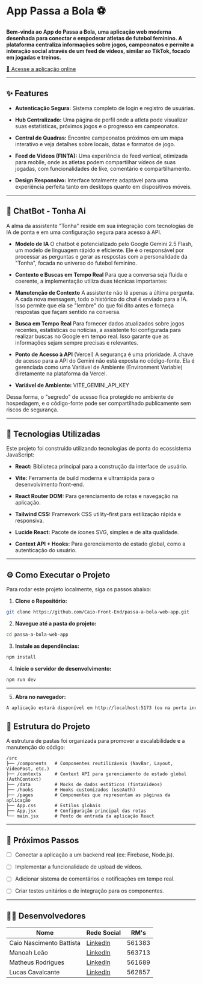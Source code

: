 # App Passa a Bola ⚽

**Bem-vinda ao App do Passa a Bola, uma aplicação web moderna desenhada para conectar e empoderar atletas de futebol feminino. A plataforma centraliza informações sobre jogos, campeonatos e permite a interação social através de um feed de vídeos, similar ao TikTok, focado em jogadas e treinos.**

[🔗 Acesse a aplicação online](https://passa-a-bola-web-app.vercel.app)

---

## ✨ Features

- **Autenticação Segura:** Sistema completo de login e registro de usuárias.

- **Hub Centralizado:** Uma página de perfil onde a atleta pode visualizar suas estatísticas, próximos jogos e o progresso em campeonatos.

- **Central de Quadras:** Encontre campeonatos próximos em um mapa interativo e veja detalhes sobre locais, datas e formatos de jogo.

- **Feed de Vídeos (FINTA):** Uma experiência de feed vertical, otimizada para mobile, onde as atletas podem compartilhar vídeos de suas jogadas, com funcionalidades de like, comentário e compartilhamento.

- **Design Responsivo:** Interface totalmente adaptável para uma experiência perfeita tanto em desktops quanto em dispositivos móveis.

---

## 🤖 ChatBot - Tonha Ai
A alma da assistente "Tonha" reside em sua integração com tecnologias de IA de ponta e em uma configuração segura para acesso à API.

- **Modelo de IA**
O chatbot é potencializado pelo Google Gemini 2.5 Flash, um modelo de linguagem rápido e eficiente. Ele é o responsável por processar as perguntas e gerar as respostas com a personalidade da "Tonha", focada no universo do futebol feminino.

- **Contexto e Buscas em Tempo Real**
Para que a conversa seja fluida e coerente, a implementação utiliza duas técnicas importantes:

- **Manutenção de Contexto**
A assistente não lê apenas a última pergunta. A cada nova mensagem, todo o histórico do chat é enviado para a IA. Isso permite que ela se "lembre" do que foi dito antes e forneça respostas que façam sentido na conversa.

- **Busca em Tempo Real**
Para fornecer dados atualizados sobre jogos recentes, estatísticas ou notícias, a assistente foi configurada para realizar buscas no Google em tempo real. Isso garante que as informações sejam sempre precisas e relevantes.

- **Ponto de Acesso à API** (Vercel)
A segurança é uma prioridade. A chave de acesso para a API do Gemini não está exposta no código-fonte. Ela é gerenciada como uma Variável de Ambiente (Environment Variable) diretamente na plataforma da Vercel.

- **Variável de Ambiente:** VITE_GEMINI_API_KEY

Dessa forma, o "segredo" de acesso fica protegido no ambiente de hospedagem, e o código-fonte pode ser compartilhado publicamente sem riscos de segurança.

---

## 🚀 Tecnologias Utilizadas

Este projeto foi construído utilizando tecnologias de ponta do ecossistema JavaScript:

- **React:** Biblioteca principal para a construção da interface de usuário.

- **Vite:** Ferramenta de build moderna e ultrarrápida para o desenvolvimento front-end.

- **React Router DOM:** Para gerenciamento de rotas e navegação na aplicação.

- **Tailwind CSS:** Framework CSS utility-first para estilização rápida e responsiva.

- **Lucide React:** Pacote de ícones SVG, simples e de alta qualidade.

- **Context API + Hooks:** Para gerenciamento de estado global, como a autenticação do usuário.

---

## ⚙️ Como Executar o Projeto

Para rodar este projeto localmente, siga os passos abaixo:

1. **Clone o Repositório:**

```bash
git clone https://github.com/Caio-Front-End/passa-a-bola-web-app.git
```

2. **Navegue até a pasta do projeto:**

```bash
cd passa-a-bola-web-app
```

3. **Instale as dependências:**

```bash
npm install
```

4. **Inicie o servidor de desenvolvimento:**

```bash
npm run dev
```

---

5. **Abra no navegador:**

```bash
A aplicação estará disponível em http://localhost:5173 (ou na porta indicada no seu terminal).
```

## 📂 Estrutura do Projeto

A estrutura de pastas foi organizada para promover a escalabilidade e a manutenção do código:

```plaintext
/src
├── /components   # Componentes reutilizáveis (NavBar, Layout, VideoPost, etc.)
├── /contexts     # Context API para gerenciamento de estado global (AuthContext)
├── /data         # Mocks de dados estáticos (fintaVideos)
├── /hooks        # Hooks customizados (useAuth)
├── /pages        # Componentes que representam as páginas da aplicação
├── App.css       # Estilos globais
├── App.jsx       # Configuração principal das rotas
└── main.jsx      # Ponto de entrada da aplicação React
```

---

## 🔮 Próximos Passos

- [ ] Conectar a aplicação a um backend real (ex: Firebase, Node.js).

- [ ] Implementar a funcionalidade de upload de vídeos.

- [ ] Adicionar sistema de comentários e notificações em tempo real.

- [ ] Criar testes unitários e de integração para os componentes.

---

## 👨‍💻 Desenvolvedores

| Nome                           | Rede Social                                                                | RM's   |
| ------------------------------ | -------------------------------------------------------------------------- | ------ |
| Caio Nascimento Battista       | [LinkedIn](https://www.linkedin.com/in/cnbtt/)                             | 561383 |
| Manoah Leão                    | [LinkedIn](https://www.linkedin.com/in/manoah-le%C3%A3o-735a83346/)        | 563713 |
| Matheus Rodrigues              | [LinkedIn](https://www.linkedin.com/in/matheus-rodrigues-rocha-496921278/) | 561689 |
| Lucas Cavalcante               | [LinkedIn](https://www.linkedin.com/in/lucas-cavalcante-jardim-67a875318/) | 562857 |



